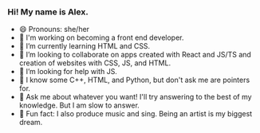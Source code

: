 ### Hi! My name is Alex.

- 😄 Pronouns: she/her
- 🔭 I'm working on becoming a front end developer.
- 🌱 I’m currently learning HTML and CSS.
- 👯 I’m looking to collaborate on apps created with React and JS/TS and creation of websites with CSS, JS, and HTML. 
- 🤔 I’m looking for help with JS.
- 📖 I know some C++, HTML, and Python, but don't ask me are pointers for. 
- 💬 Ask me about whatever you want! I'll try answering to the best of my knowledge. But I am slow to answer.
- 🎵 Fun fact: I also produce music and sing. Being an artist is my biggest dream.

<!--
**starfishthestarfish/starfishthestarfish** is a ✨ _special_ ✨ repository because its `README.md` (this file) appears on your GitHub profile.
- 🔭 I'm currently working on becoming a front end developer.
- 🌱 I’m currently learning Java (Yes, this doesn't make sense with what I just said. But I am a student and that's my current course).
- 👯 I’m looking to collaborate on apps created with React and JS/TS and creation of websites with CSS, JS, and HTML. 
- 🤔 I’m looking for help with JS :,D. I also don't know what's a pointer for in C++.
- 💬 Ask me about whatever you want! I'll try answering to the best of knowledge. 
- 😄 Pronouns: she/her
- 🎵 Fun fact: I also produce music and sing. Being an artist is my biggest dream. 
-->
